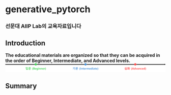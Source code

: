 # generative_pytorch
### 선문대 AIIP Lab의 교육자료입니다
## Introduction
**The educational materials are organized so that they can be acquired in the order of Beginner, Intermediate, and Advanced levels.**
![order](assets/order.png)
## Summary
